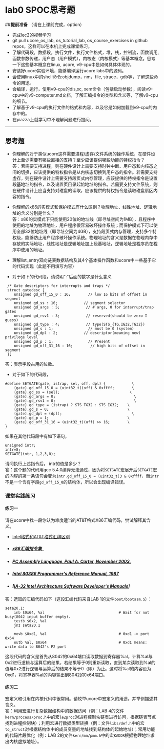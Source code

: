 # lab0 SPOC思考题

##**提前准备**
（请在上课前完成，option）

- 完成lec2的视频学习
- git pull ucore_os_lab, os_tutorial_lab, os_course_exercises  in github repos。这样可以在本机上完成课堂练习。
- 了解代码段，数据段，执行文件，执行文件格式，堆，栈，控制流，函数调用,函数参数传递，用户态（用户模式），内核态（内核模式）等基本概念。思考一下这些基本概念在linux, ucore, v9-cpu中是如何具体体现的。
- 安装好ucore实验环境，能够编译运行ucore labs中的源码。
- 会使用linux中的shell命令:objdump，nm，file, strace，gdb等，了解这些命令的用途。
- 会编译，运行，使用v9-cpu的dis,xc, xem命令（包括启动参数），阅读v9-cpu中的v9\-computer.md文档，了解汇编指令的类型和含义等，了解v9-cpu的细节。
- 了解基于v9-cpu的执行文件的格式和内容，以及它是如何加载到v9-cpu的内存中的。
- 在piazza上就学习中不理解问题进行提问。

---

## 思考题

- 你理解的对于类似ucore这样需要进程/虚存/文件系统的操作系统，在硬件设计上至少需要有哪些直接的支持？至少应该提供哪些功能的特权指令？  
答：若需要支持进程，则在硬件设计上需要支持时钟中断、用户态和内核态之间的切换，应该提供的特权指令是从内核态切换到用户态的指令。若需要支持虚存，则在硬件设计上需要支持段页式内存管理，应该提供的特权指令是设置段基地址的指令，以及设置页目录起始地址的指令。若需要支持文件系统，则在硬件设计上应当支持对磁盘的读取，应该提供的特权指令是读取磁盘扇区内容的指令。

- 你理解的x86的实模式和保护模式有什么区别？物理地址、线性地址、逻辑地址的含义分别是什么？  
答：x86的实模式下只能使用20位的地址线（即寻址空间为1MB），且程序中使用的地址为物理地址，用户程序很容易破坏操作系统；而保护模式下可以使用全部32位地址线（即寻址空间为4GB），支持段页式内存管理，支持多个特权级，能够防止用户程序破坏操作系统。物理地址的含义是数据在物理内存中存放的实际地址，线性地址是逻辑地址加上段基地址，逻辑地址是程序员在程序中使用的地址。

- 理解list_entry双向链表数据结构及其4个基本操作函数和ucore中一些基于它的代码实现（此题不用填写内容）

- 对于如下的代码段，请说明":"后面的数字是什么含义
```
 /* Gate descriptors for interrupts and traps */
 struct gatedesc {
    unsigned gd_off_15_0 : 16;        // low 16 bits of offset in segment
    unsigned gd_ss : 16;            // segment selector
    unsigned gd_args : 5;            // # args, 0 for interrupt/trap gates
    unsigned gd_rsv1 : 3;            // reserved(should be zero I guess)
    unsigned gd_type : 4;            // type(STS_{TG,IG32,TG32})
    unsigned gd_s : 1;                // must be 0 (system)
    unsigned gd_dpl : 2;            // descriptor(meaning new) privilege level
    unsigned gd_p : 1;                // Present
    unsigned gd_off_31_16 : 16;        // high bits of offset in segment
 };
```
答：表示字段占用的位数。

- 对于如下的代码段，

```
#define SETGATE(gate, istrap, sel, off, dpl) {            \
    (gate).gd_off_15_0 = (uint32_t)(off) & 0xffff;        \
    (gate).gd_ss = (sel);                                \
    (gate).gd_args = 0;                                    \
    (gate).gd_rsv1 = 0;                                    \
    (gate).gd_type = (istrap) ? STS_TG32 : STS_IG32;    \
    (gate).gd_s = 0;                                    \
    (gate).gd_dpl = (dpl);                                \
    (gate).gd_p = 1;                                    \
    (gate).gd_off_31_16 = (uint32_t)(off) >> 16;        \
}
```
如果在其他代码段中有如下语句，
```
unsigned intr;
intr=8;
SETGATE(intr, 1,2,3,0);
```
请问执行上述指令后， intr的值是多少？  
答：这个题的代码用gcc 5.4.0编译无法通过，因为将`SETGATE`宏展开后`SETGATE`宏的内容的第一条语句会变为`intr.gd_off_15_0 = (uint32_t)3 & 0xffff`，而`intr`不是一个含有字段`gd_off_15_0`的结构体，所以会出现编译错误。

### 课堂实践练习

#### 练习一

请在ucore中找一段你认为难度适当的AT&T格式X86汇编代码，尝试解释其含义。

  - [Intel格式和AT&T格式汇编区别](http://www.cnblogs.com/hdk1993/p/4820353.html)

  - ##### [x86汇编指令集  ](http://hiyyp1234.blog.163.com/blog/static/67786373200981811422948/)

  - ##### [PC Assembly Language, Paul A. Carter, November 2003.](https://pdos.csail.mit.edu/6.828/2016/readings/pcasm-book.pdf)

  - ##### [*Intel 80386 Programmer's Reference Manual*, 1987](https://pdos.csail.mit.edu/6.828/2016/readings/i386/toc.htm)

  - ##### [[IA-32 Intel Architecture Software Developer's Manuals](http://www.intel.com/content/www/us/en/processors/architectures-software-developer-manuals.html)]

答：选取的汇编代码如下（这段汇编代码来自LAB 1的文件`boot/bootasm.S`）：

```
seta20.1:
    inb $0x64, %al                                  # Wait for not busy(8042 input buffer empty).
    testb $0x2, %al
    jnz seta20.1

    movb $0xd1, %al                                 # 0xd1 -> port 0x64
    outb %al, $0x64                                 # 0xd1 means: write data to 8042's P2 port
```

这段代码的含义是首先从8042的0x64端口读取数据到寄存器%al，计算%al与0x2进行逻辑与运算后的结果，若结果等于0则重新读取，直到某次读取到%al的值与0x2进行逻辑与运算后的结果不等于0（即）为止。这时将%al的内容设为0xd1，将寄存器%al的内容输出到8042的0x64端口。

#### 练习二

宏定义和引用在内核代码中很常用。请枚举ucore中宏定义的用途，并举例描述其含义。  
答：利用宏进行复杂数据结构中的数据访问（例：LAB 4的文件`kern/process/proc.h`中的宏`le2proc`对进程控制块链表进行访问，根据链表节点找到进程控制块）；利用宏进行数据类型转换（例：文件`libs/def.h`中的宏`to_struct`对根据结构体中的成员变量的地址找到结构体的起始地址）；常用功能的代码片段优化（例：LAB 2的文件`kern/mm/pmm.h`中的宏`KADDR`根据物理地址求出内核虚拟地址）。
